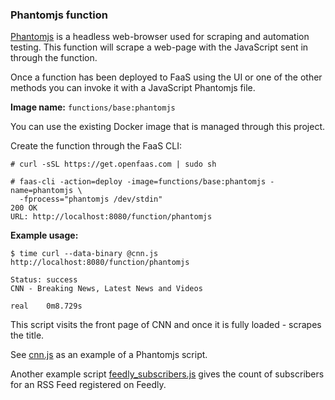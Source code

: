 ### Phantomjs function

[Phantomjs](http://phantomjs.org) is a headless web-browser used for scraping and automation testing. This function will scrape a web-page with the JavaScript sent in through the function.

Once a function has been deployed to FaaS using the UI or one of the other methods you can invoke it with a JavaScript Phantomjs file.

**Image name:** `functions/base:phantomjs`

You can use the existing Docker image that is managed through this project.

Create the function through the FaaS CLI:

```
# curl -sSL https://get.openfaas.com | sudo sh

# faas-cli -action=deploy -image=functions/base:phantomjs -name=phantomjs \
  -fprocess="phantomjs /dev/stdin"
200 OK
URL: http://localhost:8080/function/phantomjs
```

**Example usage:**

```
$ time curl --data-binary @cnn.js http://localhost:8080/function/phantomjs

Status: success
CNN - Breaking News, Latest News and Videos

real    0m8.729s
```

This script visits the front page of CNN and once it is fully loaded - scrapes the title.

See [cnn.js](https://github.com/openfaas/faas/tree/master/sample-functions/Phantomjs/cnn.js) as an example of a Phantomjs script.

Another example script [feedly_subscribers.js](https://github.com/openfaas/faas/tree/master/sample-functions/Phantomjs/feedly_subscribers.js) gives the count of subscribers for an RSS Feed registered on Feedly.

